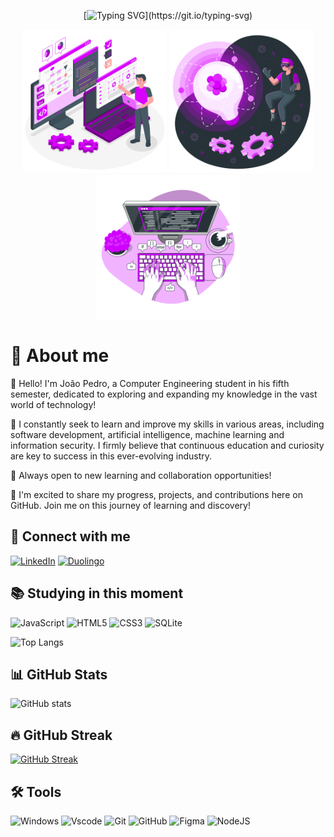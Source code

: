 <div align="center">

[![Typing SVG](https://readme-typing-svg.demolab.com?font=Fira+Code&weight=600&pause=1000&color=AD11FF&center=true&vCenter=true&random=false&width=435&lines=%F0%9F%92%9C+Welcome+to+my+GitHub%2C+feel+free!!)](https://git.io/typing-svg)
</div>

<div align="center">


<img src="assets\images\Programmer-amico.png" alt="Programmer amico" min-width="200px" max-width="200px" width="230px" >
<img src="assets\images\Innovation-amico.png" alt="Innovation amico" min-width="200px" max-width="200px" width="230px" >
<img src="assets\images\Code-typing-bro.png" alt="Code Typing" min-width="200px" max-width="200px" width="230px" >
</div>


<div align="left">

# 🦦 About me

👾 Hello! I'm João Pedro, a Computer Engineering student in his fifth semester, dedicated to exploring and expanding my knowledge in the vast world of technology!

🌱 I constantly seek to learn and improve my skills in various areas, including software development, artificial intelligence, machine learning and information security. I firmly believe that continuous education and curiosity are key to success in this ever-evolving industry.

💼 Always open to new learning and collaboration opportunities! 

🚀 I'm excited to share my progress, projects, and contributions here on GitHub. Join me on this journey of learning and discovery! 

## 👋 Connect with me
[![LinkedIn](https://img.shields.io/badge/LinkedIn-0077B5?style=for-the-badge&logo=linkedin&logoColor=white)](https://www.linkedin.com/in/joão-pedro-labussiere-frança-550937282/) 
[![Duolingo](https://img.shields.io/badge/Duolingo-%234DC730.svg?style=for-the-badge&logo=Duolingo&logoColor=white)](https://www.duolingo.com/profile/Labusse)

## 📚 Studying in this moment
![JavaScript](https://img.shields.io/badge/JavaScript-F7DF1E?style=for-the-badge&logo=javascript&logoColor=black) 
![HTML5](https://img.shields.io/badge/HTML5-E34F26?style=for-the-badge&logo=html5&logoColor=white) 
![CSS3](https://img.shields.io/badge/CSS3-1572B6?style=for-the-badge&logo=css3&logoColor=white) 
![SQLite](https://img.shields.io/badge/SQLite-000?style=for-the-badge&logo=sqlite&logoColor=07405E)

![Top Langs](https://github-readme-stats-git-masterrstaa-rickstaa.vercel.app/api/top-langs/?username=JPLabussiereF&theme=midnight-purple&layout=compact&bg_color=000&border_color=8300ff&text_color=FFF)
## 📊 GitHub Stats

![GitHub stats](https://github-readme-stats.vercel.app/api?username=JPLabussiereF&hide_title=true&border_color=8300ff&theme=midnight-purple&show_icons=true)

## 🔥 GitHub Streak

[![GitHub Streak](https://streak-stats.demolab.com/?user=JPLabussiereF&theme=midnight-purple&background=000&border=8300ff&dates=FFF)](https://git.io/streak-stats)

## 🛠️ Tools

![Windows](https://img.shields.io/badge/Windows-000?style=for-the-badge&logo=windows&logoColor=2CA5E0)
![Vscode](https://img.shields.io/badge/Vscode-007ACC?style=for-the-badge&logo=visual-studio-code&logoColor=white) 
![Git](https://img.shields.io/badge/GIT-E44C30?style=for-the-badge&logo=git&logoColor=white) 
![GitHub](https://img.shields.io/badge/-GitHub-181717?style=for-the-badge&logo=github)
![Figma](https://img.shields.io/badge/Figma-696969?style=for-the-badge&logo=figma&logoColor=figma)
![NodeJS](https://img.shields.io/badge/node.js-6DA55F?style=for-the-badge&logo=node.js&logoColor=white)
